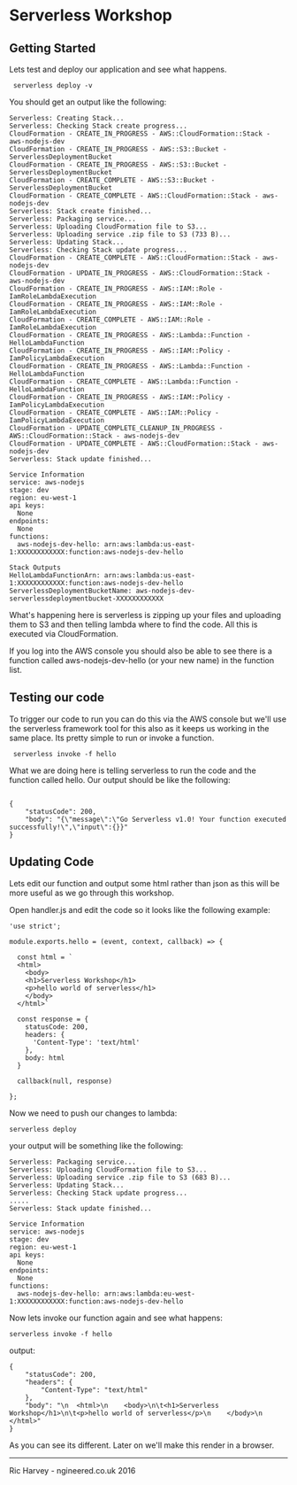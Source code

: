# Serverless Workshop

## Getting Started
Lets test and deploy our application and see what happens.

``` serverless deploy -v```

You should get an output like the following:

```
Serverless: Creating Stack...
Serverless: Checking Stack create progress...
CloudFormation - CREATE_IN_PROGRESS - AWS::CloudFormation::Stack - aws-nodejs-dev
CloudFormation - CREATE_IN_PROGRESS - AWS::S3::Bucket - ServerlessDeploymentBucket
CloudFormation - CREATE_IN_PROGRESS - AWS::S3::Bucket - ServerlessDeploymentBucket
CloudFormation - CREATE_COMPLETE - AWS::S3::Bucket - ServerlessDeploymentBucket
CloudFormation - CREATE_COMPLETE - AWS::CloudFormation::Stack - aws-nodejs-dev
Serverless: Stack create finished...
Serverless: Packaging service...
Serverless: Uploading CloudFormation file to S3...
Serverless: Uploading service .zip file to S3 (733 B)...
Serverless: Updating Stack...
Serverless: Checking Stack update progress...
CloudFormation - CREATE_COMPLETE - AWS::CloudFormation::Stack - aws-nodejs-dev
CloudFormation - UPDATE_IN_PROGRESS - AWS::CloudFormation::Stack - aws-nodejs-dev
CloudFormation - CREATE_IN_PROGRESS - AWS::IAM::Role - IamRoleLambdaExecution
CloudFormation - CREATE_IN_PROGRESS - AWS::IAM::Role - IamRoleLambdaExecution
CloudFormation - CREATE_COMPLETE - AWS::IAM::Role - IamRoleLambdaExecution
CloudFormation - CREATE_IN_PROGRESS - AWS::Lambda::Function - HelloLambdaFunction
CloudFormation - CREATE_IN_PROGRESS - AWS::IAM::Policy - IamPolicyLambdaExecution
CloudFormation - CREATE_IN_PROGRESS - AWS::Lambda::Function - HelloLambdaFunction
CloudFormation - CREATE_COMPLETE - AWS::Lambda::Function - HelloLambdaFunction
CloudFormation - CREATE_IN_PROGRESS - AWS::IAM::Policy - IamPolicyLambdaExecution
CloudFormation - CREATE_COMPLETE - AWS::IAM::Policy - IamPolicyLambdaExecution
CloudFormation - UPDATE_COMPLETE_CLEANUP_IN_PROGRESS - AWS::CloudFormation::Stack - aws-nodejs-dev
CloudFormation - UPDATE_COMPLETE - AWS::CloudFormation::Stack - aws-nodejs-dev
Serverless: Stack update finished...

Service Information
service: aws-nodejs
stage: dev
region: eu-west-1
api keys:
  None
endpoints:
  None
functions:
  aws-nodejs-dev-hello: arn:aws:lambda:us-east-1:XXXXXXXXXXXX:function:aws-nodejs-dev-hello

Stack Outputs
HelloLambdaFunctionArn: arn:aws:lambda:us-east-1:XXXXXXXXXXXX:function:aws-nodejs-dev-hello
ServerlessDeploymentBucketName: aws-nodejs-dev-serverlessdeploymentbucket-XXXXXXXXXXXX
```

What's happening here is serverless is zipping up your files and uploading them to S3 and then telling lambda where to find the code. All this is executed via CloudFormation.

If you log into the AWS console you should also be able to see there is a function called aws-nodejs-dev-hello (or your new name) in the function list.

## Testing our code

To trigger our code to run you can do this via the AWS console but we'll use the serverless framework tool for this also as it keeps us working in the same place. Its pretty simple to run or invoke a function.

``` serverless invoke -f hello```

What we are doing here is telling serverless to run the code and the function called hello. Our output should be like the following:

```

{
    "statusCode": 200,
    "body": "{\"message\":\"Go Serverless v1.0! Your function executed successfully!\",\"input\":{}}"
}
```

## Updating Code

Lets edit our function and output some html rather than json as this will be more useful as we go through this workshop.

Open handler.js and edit the code so it looks like the following example:

```
'use strict';

module.exports.hello = (event, context, callback) => {

  const html = `
  <html>
    <body>
	<h1>Serverless Workshop</h1>
	<p>hello world of serverless</h1>
    </body>
  </html>`

  const response = {
    statusCode: 200,
    headers: {
      'Content-Type': 'text/html'
    },
    body: html
  }

  callback(null, response)

};
```


Now we need to push our changes to lambda:

```serverless deploy```

your output will be something like the following:

```
Serverless: Packaging service...
Serverless: Uploading CloudFormation file to S3...
Serverless: Uploading service .zip file to S3 (683 B)...
Serverless: Updating Stack...
Serverless: Checking Stack update progress...
.....
Serverless: Stack update finished...

Service Information
service: aws-nodejs
stage: dev
region: eu-west-1
api keys:
  None
endpoints:
  None
functions:
  aws-nodejs-dev-hello: arn:aws:lambda:eu-west-1:XXXXXXXXXXXX:function:aws-nodejs-dev-hello
```
Now lets invoke our function again and see what happens:

```serverless invoke -f hello```

output:

```
{
    "statusCode": 200,
    "headers": {
        "Content-Type": "text/html"
    },
    "body": "\n  <html>\n    <body>\n\t<h1>Serverless Workshop</h1>\n\t<p>hello world of serverless</p>\n    </body>\n  </html>"
}
```

As you can see its different. Later on we'll make this render in a browser.

---
Ric Harvey - ngineered.co.uk 2016
